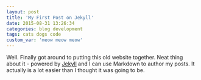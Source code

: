 ```yaml
---
layout: post
title: 'My First Post on Jekyll'
date: 2015-08-31 13:26:34
categories: blog development
tags: cats dogs code
custom_var: 'meow meow meow'
---
```

Well. Finally got around to putting this old website together.
Neat thing about it - powered by [Jekyll](http://jekyllrb.com) 
and I can use Markdown to author my posts. It actually is a lot easier than I thought it was going to be.
